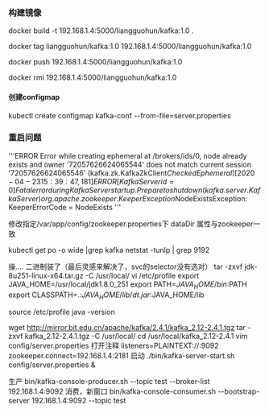 ### 构建镜像
docker build -t 192.168.1.4:5000/liangguohun/kafka:1.0 .

docker tag liangguohun/kafka:1.0 192.168.1.4:5000/liangguohun/kafka:1.0

docker push 192.168.1.4:5000/liangguohun/kafka:1.0

docker rmi 192.168.1.4:5000/liangguohun/kafka:1.0
#### 创建configmap
kubectl create configmap kafka-conf --from-file=server.properties

### 重启问题

'''ERROR Error while creating ephemeral at /brokers/ids/0, node already exists and owner '72057626624065544' does not match current session '72057626624065546' (kafka.zk.KafkaZkClient$CheckedEphemeral)
[2020-04-23 15:39:47,181] ERROR [KafkaServer id=0] Fatal error during KafkaServer startup. Prepare to shutdown (kafka.server.KafkaServer)
org.apache.zookeeper.KeeperException$NodeExistsException: KeeperErrorCode = NodeExists '''

修改指定/var/app/config/zookeeper.properties下
dataDir 属性与zookeeper一致


kubectl get po -o wide |grep kafka
netstat -tunlp | grep 9192


操.... 二进制装了（最后灵感来解决了，svc的selector没有选对）
tar -zxvf jdk-8u251-linux-x64.tar.gz -C /usr/local/
vi /etc/profile
export JAVA_HOME=/usr/local/jdk1.8.0_251
export PATH=$JAVA_HOME/bin:$PATH
export CLASSPATH=.:$JAVA_HOME/lib/dt.jar:$JAVA_HOME/lib

source /etc/profile
java -version

wget http://mirror.bit.edu.cn/apache/kafka/2.4.1/kafka_2.12-2.4.1.tgz
tar -zxvf kafka_2.12-2.4.1.tgz -C /usr/local/
cd /usr/local/kafka_2.12-2.4.1
vim config/server.properties
打开注释
listeners=PLAINTEXT://:9092
zookeeper.connect=192.168.1.4:2181
启动
./bin/kafka-server-start.sh config/server.properties &

生产
bin/kafka-console-producer.sh --topic test --broker-list 192.168.1.4:9092
消费，新窗口
bin/kafka-console-consumer.sh --bootstrap-server 192.168.1.4:9092 --topic test